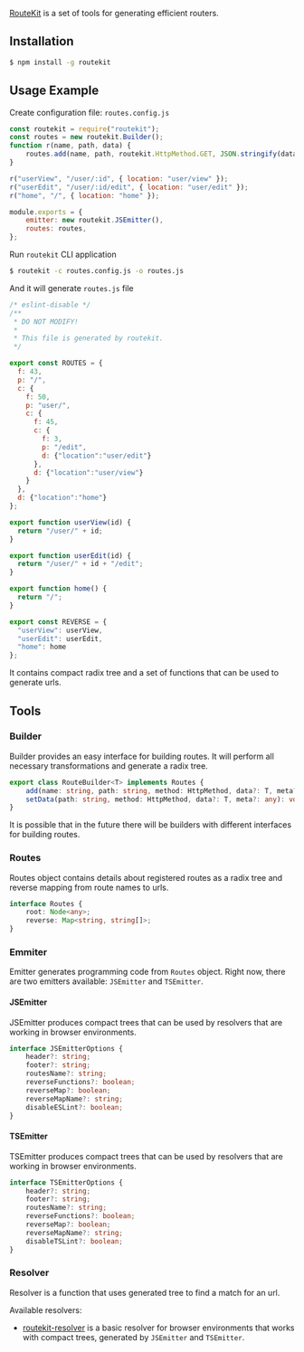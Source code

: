 [RouteKit](https://github.com/localvoid/routekit) is a set of tools for generating efficient routers.

## Installation

```sh
$ npm install -g routekit
```

## Usage Example

Create configuration file: `routes.config.js`

```js
const routekit = require("routekit");
const routes = new routekit.Builder();
function r(name, path, data) {
    routes.add(name, path, routekit.HttpMethod.GET, JSON.stringify(data));
}

r("userView", "/user/:id", { location: "user/view" });
r("userEdit", "/user/:id/edit", { location: "user/edit" });
r("home", "/", { location: "home" });

module.exports = {
    emitter: new routekit.JSEmitter(),
    routes: routes,
};
```

Run `routekit` CLI application

```sh
$ routekit -c routes.config.js -o routes.js
```

And it will generate `routes.js` file

```js
/* eslint-disable */
/**
 * DO NOT MODIFY!
 *
 * This file is generated by routekit.
 */

export const ROUTES = {
  f: 43,
  p: "/",
  c: {
    f: 50,
    p: "user/",
    c: {
      f: 45,
      c: {
        f: 3,
        p: "/edit",
        d: {"location":"user/edit"}
      },
      d: {"location":"user/view"}
    }
  },
  d: {"location":"home"}
};

export function userView(id) {
  return "/user/" + id;
}

export function userEdit(id) {
  return "/user/" + id + "/edit";
}

export function home() {
  return "/";
}

export const REVERSE = {
  "userView": userView,
  "userEdit": userEdit,
  "home": home
};
```

It contains compact radix tree and a set of functions that can be used to generate urls.

## Tools

### Builder

Builder provides an easy interface for building routes. It will perform all necessary transformations and generate a
radix tree.

```ts
export class RouteBuilder<T> implements Routes {
    add(name: string, path: string, method: HttpMethod, data?: T, meta?: any): void;
    setData(path: string, method: HttpMethod, data?: T, meta?: any): void;
}
```

It is possible that in the future there will be builders with different interfaces for building routes.

### Routes

Routes object contains details about registered routes as a radix tree and reverse mapping from route names to urls.

```ts
interface Routes {
    root: Node<any>;
    reverse: Map<string, string[]>;
}
```

### Emmiter

Emitter generates programming code from `Routes` object. Right now, there are two emitters available: `JSEmitter` and
`TSEmitter`.

#### JSEmitter

JSEmitter produces compact trees that can be used by resolvers that are working in browser environments.

```ts
interface JSEmitterOptions {
    header?: string;
    footer?: string;
    routesName?: string;
    reverseFunctions?: boolean;
    reverseMap?: boolean;
    reverseMapName?: string;
    disableESLint?: boolean;
}
```

#### TSEmitter

TSEmitter produces compact trees that can be used by resolvers that are working in browser environments.

```ts
interface TSEmitterOptions {
    header?: string;
    footer?: string;
    routesName?: string;
    reverseFunctions?: boolean;
    reverseMap?: boolean;
    reverseMapName?: string;
    disableTSLint?: boolean;
}
```

### Resolver

Resolver is a function that uses generated tree to find a match for an url.

Available resolvers:

- [routekit-resolver](https://github.com/localvoid/routekit-resolver) is a basic resolver for browser environments that
works with compact trees, generated by `JSEmitter` and `TSEmitter`.

